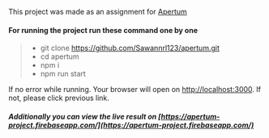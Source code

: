 This project was made as an assignment for [Apertum](https://apertumo.com/)

#### For running the project run these command one by one

> - git clone https://github.com/Sawannrl123/apertum.git
> - cd apertum
> - npm i
> - npm run start

If no error while running. Your browser will open on [http://localhost:3000](http://localhost:3000). If not, please click previous link.

##### Additionally you can view the live result on [https://apertum-project.firebaseapp.com/](https://apertum-project.firebaseapp.com/)
